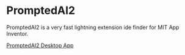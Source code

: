 # PromptedAI2
PromptedAI2 is a very fast lightning extension ide finder for MIT App Inventor.

<a href="https://github.com/bextdev797/PromptedAI2/releases/download/1/PromptedAI2Setup.msi">PromptedAI2 Desktop App</a>
